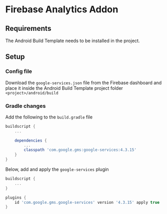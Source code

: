 # Firebase Analytics Addon

## Requirements

The Android Build Template needs to be installed in the project.

## Setup

### Config file

Download the `google-services.json` file from the Firebase dashboard and place it inside the Android Build Template project folder `<project>/android/build`

### Gradle changes

Add the following to the `build.gradle` file

```gradle
buildscript {
    ...

    dependencies {
        ...
        classpath 'com.google.gms:google-services:4.3.15'
    }
}
```

Below, add and apply the `google-services` plugin

```gradle
buildscript {
    ...
}

plugins {
    id 'com.google.gms.google-services' version '4.3.15' apply true
}
```